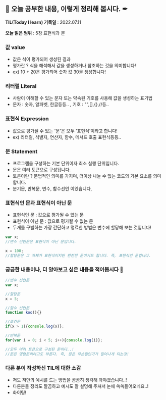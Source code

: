 ## 📕 오늘 공부한 내용, 이렇게 정리해 봅시다. ✒

**TIL(Today I learn) 기록일** : 2022.07.11

**오늘 읽은 범위** : 5장 표현식과 문

### 값 value

+ 값은 식이 평가되어 생성된 결과
+ 평가란 ? 식을 해석해서 값을 생성하거나 참조하는 것을 의미합니다!
+ ex) 10 + 20은 평가되어 숫자 값 30을 생성합니다!

### 리터럴 Literal

+ 사람이 이해할 수 있는 문자 또는 약속된 기호를 사용해 값을 생성하는 표기법
+ 문자 : 숫자, 알파벳, 한글등등.. , 기호 : "",[],{},//등..

### 표현식 Expression

+ 값으로 평가될 수 있는 '문'은 모두 '표현식'이라고 합니다!
+ ex) 리터럴, 식별자, 연산자, 함수, 메서드 호출 표현식등등..

### 문 Statement

+ 프로그램을 구성하는 기본 단위이자 최소 실행 단위입니다.
+ 문은 여러 토큰으로 구성됩니다. 
+ 토큰이란 ? 문법적인 의미를 가지며, 더이상 나눌 수 없는 코드의 기본 요소를 의미합니다.
+ 분기문, 반복문, 변수, 함수선언 이있습니다,

### 표현식인 문과 표현식이 아닌 문

+ 표현식인 문 : 값으로 평가될 수 있는 문
+ 표현식이 아닌 문 : 값으로 평가될 수 없는 문
+ 두개를 구별하는 가장 간단하고 명료한 방법은 변수에 할당해 보는 것입니다!
```js
var x;
//변수 선언문은 표현식이 아닌 문입니다.

x = 100;
//할당문은 그 자체가 표현식이지만 완전한 문이기도 합니다. 즉, 표현식인 문입니다.
```


### 궁금한 내용이나, 더 알아보고 싶은 내용을 적어봅시다 🤔
```js
//변수 선언문
var x;

//할당문
x = 5;

//함수 선언문
function koo(){}

//조건문
if(x > 1){console.log(x)};

//반복문
for(var i = 0; i < 5; i++){console.log(i)};

//모두 여러 토큰으로 구성된 문이다..!
//문은 명령문이라고도 부른다. 즉, 문은 무슨일인가가 일어나게 되는것!
```

### 다른 분이 작성하신 TIL에 대한 소감

+ 저도 저만의 예시를 드는 방법을 곰곰히 생각해 봐야겠습니다..! 
+ 다른분들 정리도 깔끔하고 예시도 잘 설명해 주셔서 눈에 쏙쏙들어오네요..!
+ 화이팅!
